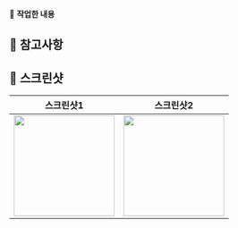 👷 **작업한 내용**


## 🚨 참고사항

## 📸 스크린샷
|스크린샷1|스크린샷2|
|:--:|:--:|
|<img src = "" width=180>|<img src = "" width=180>|
